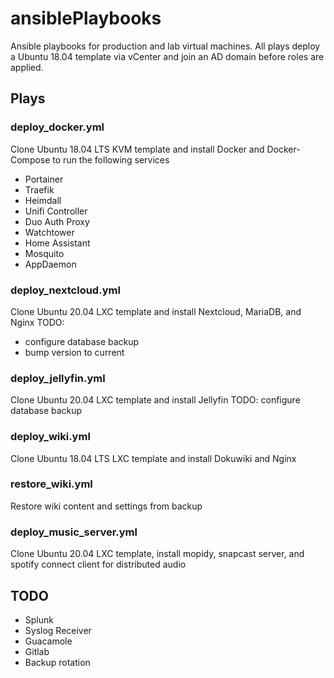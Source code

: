 # ansiblePlaybooks

Ansible playbooks for production and lab virtual machines.  All plays deploy a Ubuntu 18.04 template via vCenter and join an AD domain before roles are applied.


## Plays
### deploy_docker.yml
Clone Ubuntu 18.04 LTS KVM template and install Docker and Docker-Compose to run the following services
* Portainer
* Traefik
* Heimdall
* Unifi Controller
* Duo Auth Proxy
* Watchtower
* Home Assistant
* Mosquito
* AppDaemon
  
### deploy_nextcloud.yml
Clone Ubuntu 20.04 LXC template and install Nextcloud, MariaDB, and Nginx
TODO: 
- configure database backup
- bump version to current

### deploy_jellyfin.yml
Clone Ubuntu 20.04 LXC template and install Jellyfin
TODO: configure database backup



### deploy_wiki.yml
Clone Ubuntu 18.04 LTS LXC template and install Dokuwiki and Nginx



### restore_wiki.yml
Restore wiki content and settings from backup

### deploy_music_server.yml
Clone Ubuntu 20.04 LXC template, install mopidy, snapcast server, and spotify connect client for distributed audio

## TODO
* Splunk
* Syslog Receiver
* Guacamole
* Gitlab
* Backup rotation

